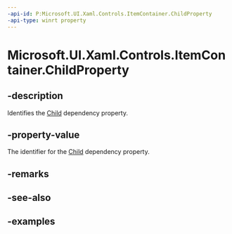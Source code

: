 ```yaml
---
-api-id: P:Microsoft.UI.Xaml.Controls.ItemContainer.ChildProperty
-api-type: winrt property
---
```


# Microsoft.UI.Xaml.Controls.ItemContainer.ChildProperty

<!--
public static Microsoft.UI.Xaml.DependencyProperty ChildProperty { get; }
-->

## -description

Identifies the [Child](itemcontainer_child.md) dependency property.

## -property-value

The identifier for the [Child](itemcontainer_child.md) dependency property.

## -remarks

## -see-also

## -examples
